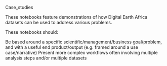 Case_studies

These notebooks feature demonstrations of how Digital Earth Africa datasets can be used to address various problems.

These notebooks should:

Be based around a specific scientific/management/business goal/problem, and with a useful end product/output (e.g. framed around a use case/narrative)
Present more complex workflows often involving multiple analysis steps and/or multiple datasets
